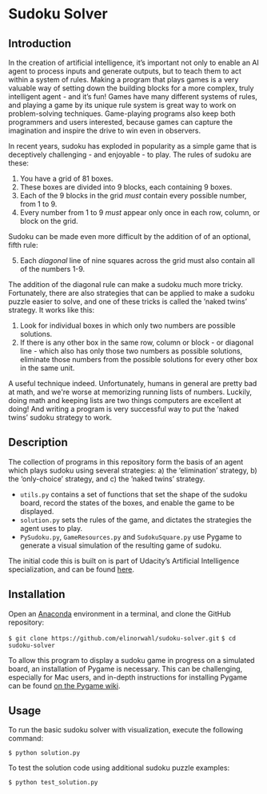# Sudoku Solver

## Introduction

In the creation of artificial intelligence, it’s important not only to enable an AI agent to process inputs and generate outputs, but to teach them to act within a system of rules. Making a program that plays games is a very valuable way of setting down the building blocks for a more complex, truly intelligent agent - and it’s fun! Games have many different systems of rules, and playing a game by its unique rule system is great way to work on problem-solving techniques. Game-playing programs also keep both programmers and users interested, because games can capture the imagination and inspire the drive to win even in observers.

In recent years, sudoku has exploded in popularity as a simple game that is deceptively challenging - and enjoyable - to play. The rules of sudoku are these:

1. You have a grid of 81 boxes.
2. These boxes are divided into 9 blocks, each containing 9 boxes. 
3. Each of the 9 blocks in the grid _must_ contain every possible number, from 1 to 9.
4. Every number from 1 to 9 _must_ appear only once in each row, column, or block on the grid.

Sudoku can be made even more difficult by the addition of of an optional, fifth rule:

5. Each _diagonal_ line of nine squares across the grid must also contain all of the numbers 1-9.

The addition of the diagonal rule can make a sudoku much more tricky. Fortunately, there are also strategies that can be applied to make a sudoku puzzle easier to solve, and one of these tricks is called the ’naked twins’ strategy. It works like this:

1. Look for individual boxes in which only two numbers are possible solutions.
2. If there is any other box in the same row, column or block - or diagonal line - which also has only those two numbers as possible solutions, eliminate those numbers from the possible solutions for every other box in the same unit.

A useful technique indeed. Unfortunately, humans in general are pretty bad at math, and we're worse at memorizing running lists of numbers. Luckily, doing math and keeping lists are two things computers are excellent at doing! And writing a program is very successful way to put the ’naked twins’ sudoku strategy to work.

## Description

The collection of programs in this repository form the basis of an agent which plays sudoku using several strategies: a) the ‘elimination’ strategy, b) the ‘only-choice’ strategy, and c) the ’naked twins’ strategy. 

- `utils.py` contains a set of functions that set the shape of the sudoku board, record the states of the boxes, and enable the game to be displayed.
- `solution.py` sets the rules of the game, and dictates the strategies the agent uses to play.
- `PySudoku.py`, `GameResources.py` and `SudokuSquare.py` use Pygame to generate a visual simulation of the resulting game of sudoku.

The initial code this is built on is part of Udacity’s Artificial Intelligence specialization, and can be found [here](https://github.com/udacity/artificial-intelligence/tree/master/Projects/1_Sudoku).

## Installation

Open an [Anaconda](https://www.continuum.io/downloads) environment in a terminal, and clone the GitHub repository:

`$ git clone https://github.com/elinorwahl/sudoku-solver.git`
`$ cd sudoku-solver`

To allow this program to display a sudoku game in progress on a simulated board, an installation of Pygame is necessary. This can be challenging, especially for Mac users, and in-depth instructions for installing Pygame can be found [on the Pygame wiki](https://www.pygame.org/wiki/GettingStarted).

## Usage

To run the basic sudoku solver with visualization, execute the following command:

`$ python solution.py`

To test the solution code using additional sudoku puzzle examples:

`$ python test_solution.py`
